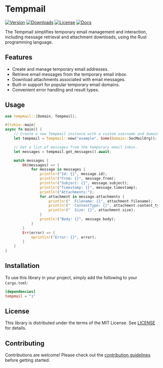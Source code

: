 # Tempmail

[![Version](https://img.shields.io/crates/v/tempmail)](https://crates.io/crates/tempmail)
[![Downloads](https://img.shields.io/crates/d/tempmail)](https://crates.io/crates/tempmail)
[![License](https://img.shields.io/crates/l/tempmail)](https://crates.io/crates/tempmail)
[![Docs](https://docs.rs/tempmail/badge.svg)](https://docs.rs/tempmail)

The Tempmail simplifies temporary email management and interaction, including message retrieval and attachment downloads, using the Rust programming language.

## Features

- Create and manage temporary email addresses.
- Retrieve email messages from the temporary email inbox.
- Download attachments associated with email messages.
- Built-in support for popular temporary email domains.
- Convenient error handling and result types.

## Usage

```rust
use tempmail::{Domain, Tempmail};

#[tokio::main]
async fn main() {
    // Create a new Tempmail instance with a custom username and domain.
    let tempmail = Tempmail::new("example", Some(Domain::SecMailOrg));

    // Get a list of messages from the temporary email inbox.
    let messages = tempmail.get_messages().await;

    match messages {
        Ok(messages) => {
            for message in messages {
                println!("Id: {}", message.id);
                println!("From: {}", message.from);
                println!("Subject: {}", message.subject);
                println!("Timestamp: {}", message.timestamp);
                println!("Attachments:");
                for attachment in message.attachments {
                    println!("  Filename: {}", attachment.filename);
                    println!("  ContentType: {}", attachment.content_type);
                    println!("  Size: {}", attachment.size);
                }
                println!("Body: {}", message.body);
            }
        }
        Err(error) => {
            eprintln!("Error: {}", error);
        }
    }
}
```

## Installation

To use this library in your project, simply add the following to your `Cargo.toml`:

```toml
[dependencies]
tempmail = "1"
```

## License

This library is distributed under the terms of the MIT License. See [LICENSE](LICENSE) for details.

## Contributing

Contributions are welcome! Please check out the [contribution guidelines](CONTRIBUTING.md) before getting started.


<!-- Security scan triggered at 2025-09-02 02:54:46 -->